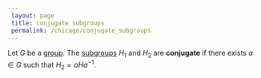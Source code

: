 ```yaml
---
 layout: page
 title: conjugate subgroups
 permalink: /chicago/conjugate_subgroups
---
```

Let $G$ be a [group](https://mathgloss.github.io/MathGloss/chicago/group). The [subgroups](https://mathgloss.github.io/MathGloss/chicago/subgroup) $H_1$ and $H_2$ are **conjugate** if there exists $a\in G$ such that $H_2= aHa^{-1}$.